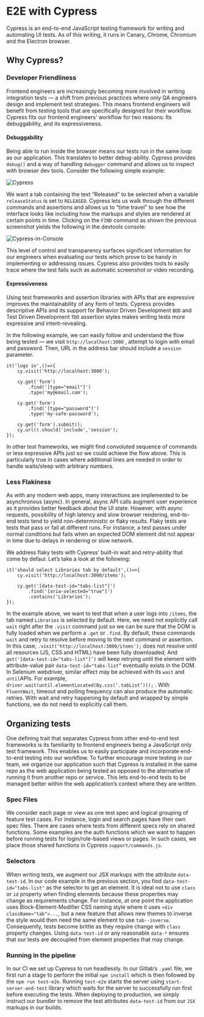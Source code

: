 # E2E with Cypress

Cypress is an end-to-end JavaScript testing framework for writing and automating UI tests. As of this writing, it runs in Canary, Chrome, Chromium and the Electron browser. 

## Why Cypress?

### Developer Friendliness 

Frontend engineers are increasingly becoming more involved in writing integration tests — a shift from previous practices where only QA engineers design and implement test strategies. This means frontend engineers will benefit from testing tools that are specifically designed for their workflow. Cypress fits our frontend engineers’ workflow for two reasons: Its debuggability, and its expressiveness. 

#### Debuggability

Being able to run inside the browser means our tests run in the same loop as our application. This translates to better debug-ability. Cypress provides `debug()` and a way of handling `debugger` command and allows us to inspect with browser dev tools. Consider the following simple example:

![Cypress](https://srcclr.github.io/oct-wave/images/cypress-screenshot.png)

We want a tab containing the text “Released” to be selected when a variable `releaseStatus` is set to `RELEASED`. Cypress lets us walk through the different commands and assertions and allows us to “time travel” to see how the interface looks like including how the markups and styles are rendered at certain points in time. Clicking on the `FIND` command as shown the previous screenshot yields the following in the devtools console:

![Cypress-in-Console](https://srcclr.github.io/oct-wave/images/cypress-in-console.png)

This level of control and transparency surfaces significant information for our engineers when evaluating our tests which prove to be handy in implementing or addressing issues. Cypress also provides tools to easily trace where the test fails such as automatic screenshot or video recording. 

#### Expressiveness

Using test frameworks and assertion libraries with APIs that are expressive improves the maintainability of any form of tests. Cypress provides descriptive APIs and its support for Behavior Driven Development `BDD` and Test Driven Development `TDD` assertion styles makes writing tests more expressive and intent-revealing. 

In the following example, we can easily follow and understand the flow being tested — we visit  `http://localhost:3000` , attempt to login with email and password. Then, URL in the address bar should include a `session` parameter. 

```
it('logs in',()=>{
	cy.visit('http://localhost:3000');

	cy.get('form')
		.find('[type="email"]')
		.type('my@email.com');

	cy.get('form')
		.find('[type="password"]')
		.type('my-safe-password');

	cy.get('form').submit();
	cy.url().should('include','session');
});
```

In other test frameworks, we might find convoluted sequence of commands or less expressive APIs just so we could achieve the flow above. This is particularly true in cases where additional lines are needed in order to handle waits/sleep with arbitrary numbers. 

### Less Flakiness
As with any modern web apps, many interactions are implemented to be asynchronous (async). In general, async API calls augment user experience as it provides better feedback about the UI state. However, with async requests, possibility of high latency and slow browser rendering, end-to-end tests tend to yield non-deterministic or flaky results. Flaky tests are tests that pass or fail at different runs. For instance, a test passes under normal conditions but fails when an expected DOM element did not appear in time due to delays in rendering or slow network. 

We address flaky tests with Cypress’ built-in wait and retry-ability that come by defaul. Let’s take a look at the following:

```
it('should select Libraries tab by default',()=>{
	cy.visit('http://localhost:3000/items'); 

	cy.get('[data-test-id="tabs-list"]') 
		.find('[aria-selected="true"]')
		.contains('Libraries'); 
});
```

In the example above, we want to test that when a user logs into `/items`, the tab named `Libraries` is selected by default. Here, we need not explicitly call `wait`  right after the  `.visit`  command just so we can be sure that the DOM is fully loaded when we perform a  `.get` or `.find`. By default, these commands `wait`  and retry to resolve before moving to the next command or assertion.  In this case, `.visit('http://localhost:3000/items');`  does not resolve until all resources (JS, CSS and HTML) have been fully downloaded; And `get('[data-test-id="tabs-list"]’)` will keep retrying until the element with attribute-value pair `data-test-id="tabs-list”` eventually exists in the DOM.  In Selenium webdriver, similar effect may be achieved with its `wait`  and `until`APIs. For example,  `driver.wait(until.elementLocated(By.css(‘.tabList’)));`  . With `FluentWait`, timeout and polling frequency can also produce the automatic retries. With wait and retry happening by default and wrapped by simple functions, we do not need to explicitly call them.

## Organizing tests

One defining trait that separates Cypress from other end-to-end test frameworks is its familiarity to frontend engineers being a JavaScript only test framework. This enables us to easily participate and incorporate end-to-end testing into our workflow. To further encourage more testing in our team, we organize our application such that Cypress is installed in the same repo as the web application being tested as opposed to the alternative of running it from another repo or service. This lets end-to-end tests to be managed better within the web application’s context where they are written. 

### Spec Files

We consider each page or view as one test spec and logical grouping of feature test cases. For instance, login and search pages have their own spec files. There are cases where tests from different specs rely on shared functions. Some examples are the auth functions which we want to happen before running tests for login/role-based views or pages. In such cases, we place those shared functions in Cypress `support/commands.js`. 

### Selectors

When writing tests, we augment our JSX markups with the attribute `data-test-id`. In our code example in the previous section, you find `data-test-id="tabs-list"` as the selector to get an element. It is ideal not to use `class` or `id` property when finding elements because these properties may change as requirements change. For instance, at one point the application uses Block-Element-Modifier CSS naming style where it uses `<div className="tab">...`, but a new feature that allows new themes to inverse the style would then need the same element to use `tab--inverse`. Consequently, tests become brittle as they require change with `class` property changes. Using `data-test-id` or any reasonable `data-*`  ensures that our tests are decoupled from element properties that may change.

### Running in the pipeline

In our CI we set up Cypress to run headlessly.  In our  Gitlab’s `.yaml` file, we first run a stage to perform the initial `npm install`  which is then followed by the `npm run test-e2e`. Running `test-e2e` starts the server using `start-server-and-test`  library which waits for the server to successfully run first before executing the tests. When deploying to production, we simply instruct our bundler to remove the test attributes  `data-test-id`  from our `JSX` markups in our builds. 
